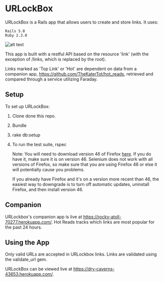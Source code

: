 # URLockBox
URLockBox is a Rails app that allows users to create and store links.
It uses:
    
    Rails 5.0
    Ruby 2.3.0

![alt text](https://user-images.githubusercontent.com/1721599/26842370-cbac40b0-4aa9-11e7-8077-6482fa41bfd9.png)

This app is built with a restful API based on the resource 'link' (with the exception of /links, which is replaced by the root).

Links marked as 'Top Link' or 'Hot' are dependent on data from a companion app, https://github.com/TheKaterTot/hot_reads, retrieved and compared through a service utilizing Faraday.

## Setup

To set up URLockBox:

1. Clone done this repo.
2. Bundle
3. rake db:setup
4. To run the test suite, rspec
    
    Note: You will need to download version 46 of Firefox [here](https://www.softexia.com/windows/web-browsers/firefox-46). If you do have it, make sure it is on version 46. Selenium does not work with all versions of Firefox, so make sure that you are using Firefox 46 or else it will potentially cause you problems.

    If you already have Firefox and it's on a version more recent than 46, the easiest way to downgrade is to turn off automatic updates, uninstall Firefox, and then install version 46.

## Companion

URLockbox's companion app is live at https://rocky-atoll-70277.herokuapp.com/. Hot Reads tracks which links are most popular for the past 24 hours.

## Using the App

Only valid URLs are accepted in URLockbox links. Links are validated using the validate_url gem.

URLockBox can be viewed live at https://dry-caverns-43653.herokuapp.com/. 
